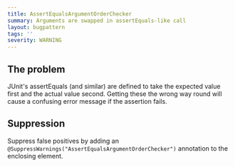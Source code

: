 ```yaml
---
title: AssertEqualsArgumentOrderChecker
summary: Arguments are swapped in assertEquals-like call
layout: bugpattern
tags: ''
severity: WARNING
---
```


<!--
*** AUTO-GENERATED, DO NOT MODIFY ***
To make changes, edit the @BugPattern annotation or the explanation in docs/bugpattern.
-->

## The problem
JUnit's assertEquals (and similar) are defined to take the expected value first and the actual value second. Getting these the wrong way round will cause a confusing error message if the assertion fails.

## Suppression
Suppress false positives by adding an `@SuppressWarnings("AssertEqualsArgumentOrderChecker")` annotation to the enclosing element.
